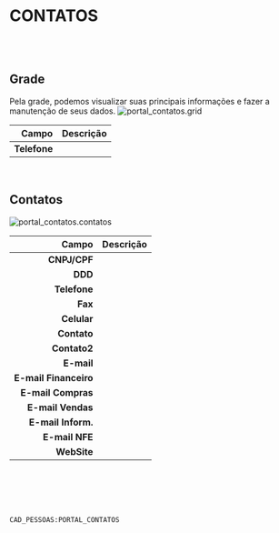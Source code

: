# CONTATOS
<br>
<br>

## Grade
Pela grade, podemos visualizar suas principais informações e fazer a manutenção de seus dados.
![portal_contatos.grid](https://raw.githubusercontent.com/netforcews/docs-erp/master/geral/imagens/portal_contatos.grid.png)

Campo | Descrição
--:|---
**Telefone** | 
<br>

## Contatos
![portal_contatos.contatos](https://raw.githubusercontent.com/netforcews/docs-erp/master/geral/imagens/portal_contatos.contatos.png)

Campo | Descrição
--:|---
**CNPJ/CPF** | 
**DDD** | 
**Telefone** | 
**Fax** | 
**Celular** | 
**Contato** | 
**Contato2** | 
**E-mail** | 
**E-mail Financeiro** | 
**E-mail Compras** | 
**E-mail Vendas** | 
**E-mail Inform.** | 
**E-mail NFE** | 
**WebSite** | 
<br>
<br>
<br>
<br>

```CAD_PESSOAS:PORTAL_CONTATOS```
